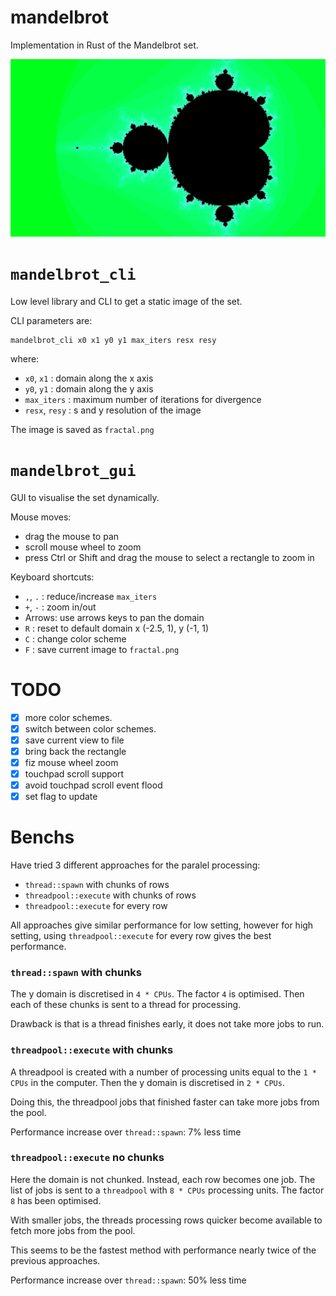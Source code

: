 # mandelbrot

Implementation in Rust of the Mandelbrot set.

![Mandelbrot set](fractal.png)

# `mandelbrot_cli`

Low level library and CLI to get a static image of the set.

CLI parameters are:

```
mandelbrot_cli x0 x1 y0 y1 max_iters resx resy
```

where:

 - `x0`, `x1` : domain along the x axis
 - `y0`, `y1` : domain along the y axis
 - `max_iters` : maximum number of iterations for divergence
 - `resx`, `resy` : s and y resolution of the image

The image is saved as `fractal.png`

# `mandelbrot_gui`

GUI to visualise the set dynamically.

Mouse moves:

 - drag the mouse to pan
 - scroll mouse wheel to zoom
 - press Ctrl or Shift and drag the mouse to select a rectangle to zoom in

Keyboard shortcuts:

 - `,`, `.` : reduce/increase `max_iters`
 - `+`, `-` : zoom in/out
 - Arrows: use arrows keys to pan the domain
 - `R` : reset to default domain x (-2.5, 1), y (-1, 1)
 - `C` : change color scheme
 - `F` : save current image to `fractal.png`

# TODO

 - [x] more color schemes.
 - [x] switch between color schemes.
 - [x] save current view to file
 - [x] bring back the rectangle
 - [x] fiz mouse wheel zoom
 - [x] touchpad scroll support
 - [x] avoid touchpad scroll event flood
 - [x] set flag to update 
 
# Benchs

Have tried 3 different approaches for the paralel processing:

 - `thread::spawn` with chunks of rows
 - `threadpool::execute` with chunks of rows
 - `threadpool::execute` for every row

All approaches give similar performance for low setting, however
for high setting, using `threadpool::execute` for every row gives 
the best performance. 


### `thread::spawn` with chunks

The y domain is discretised in `4 * CPUs`. The factor `4` is optimised.
Then each of these chunks is sent to a thread for processing.

Drawback is that is a thread finishes early, it does not take more jobs
to run.

### `threadpool::execute` with chunks

A threadpool is created with a number of processing units equal to
the `1 * CPUs` in the computer. Then the y domain is discretised in 
`2 * CPUs`. 

Doing this, the threadpool jobs that finished faster can take more 
jobs from the pool.

Performance increase over `thread::spawn`: 7% less time


### `threadpool::execute` no chunks

Here the domain is not chunked. Instead, each row becomes one job.
The list of jobs is sent to a `threadpool` with `8 * CPUs` processing
units. The factor `8` has been optimised. 

With smaller jobs, the threads processing rows quicker become available
to fetch more jobs from the pool. 

This seems to be the fastest method with performance nearly twice
of the previous approaches.

Performance increase over `thread::spawn`: 50% less time
